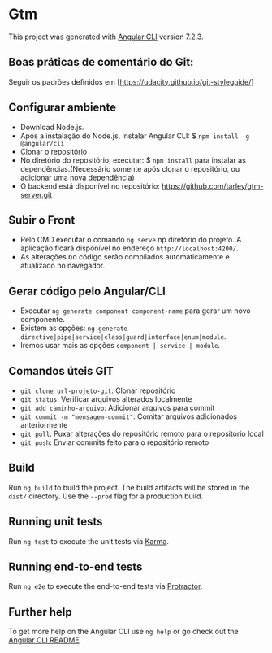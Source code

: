 
# Gtm

This project was generated with [Angular CLI](https://github.com/angular/angular-cli) version 7.2.3.

## Boas práticas de comentário do Git:

Seguir os padrões definidos em [https://udacity.github.io/git-styleguide/]

## Configurar ambiente

- Download Node.js.
- Após a instalação do Node.js, instalar Angular CLI: $ `npm install -g @angular/cli`
- Clonar o repositório
- No diretório do repositório, executar: $ `npm install` para instalar as dependências.(Necessário somente após clonar o repositório, ou adicionar uma nova dependência)
- O backend está disponível no repositório: https://github.com/tarley/gtm-server.git

## Subir o Front

- Pelo CMD executar o comando `ng serve` np diretório do projeto. A aplicação ficará disponível no endereço `http://localhost:4200/`.
- As alterações no código serão compilados automaticamente e atualizado no navegador.

## Gerar código pelo Angular/CLI

- Executar `ng generate component component-name` para gerar um novo componente. 
- Existem as opções: `ng generate directive|pipe|service|class|guard|interface|enum|module`.
- Iremos usar mais as opções `component | service | module`.

## Comandos úteis GIT

- `git clone url-projeto-git`: Clonar repositório
- `git status`: Verificar arquivos alterados localmente
- `git add caminho-arquivo`: Adicionar arquivos para commit
- `git commit -m "mensagem-commit"`: Comitar arquivos adicionados anteriormente
- `git pull`: Puxar alterações do repositório remoto para o repositório local
- `git push`: Enviar commits feito para o repositório remoto

## Build

Run `ng build` to build the project. The build artifacts will be stored in the `dist/` directory. Use the `--prod` flag for a production build.

## Running unit tests

Run `ng test` to execute the unit tests via [Karma](https://karma-runner.github.io).

## Running end-to-end tests

Run `ng e2e` to execute the end-to-end tests via [Protractor](http://www.protractortest.org/).

## Further help

To get more help on the Angular CLI use `ng help` or go check out the [Angular CLI README](https://github.com/angular/angular-cli/blob/master/README.md).
